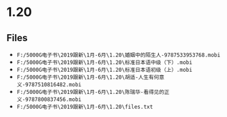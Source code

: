 # 1.20

## Files

- `F:/5000G电子书\2019跟新\1月-6月\1.20\婚姻中的陌生人-9787533953768.mobi`
- `F:/5000G电子书\2019跟新\1月-6月\1.20\标准日本语中级（下）.mobi`
- `F:/5000G电子书\2019跟新\1月-6月\1.20\标准日本语初级（上）.mobi`
- `F:/5000G电子书\2019跟新\1月-6月\1.20\胡适-人生有何意义-9787510816482.mobi`
- `F:/5000G电子书\2019跟新\1月-6月\1.20\陈瑞华-看得见的正义-9787800837456.mobi`
- `F:/5000G电子书\2019跟新\1月-6月\1.20\files.txt`
